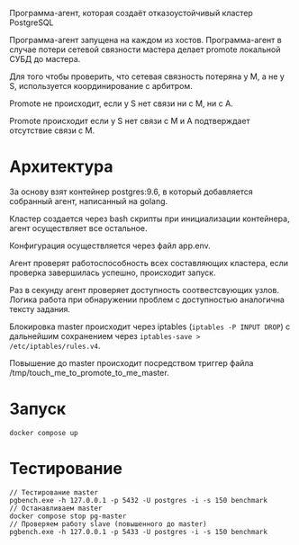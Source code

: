 Программа-агент, которая создаёт отказоустойчивый кластер PostgreSQL

Программа-агент запущена на каждом из хостов. Программа-агент в случае потери сетевой связности мастера делает promote локальной СУБД до мастера. 

Для того чтобы проверить, что сетевая связность потеряна у M, а не у S, используется координирование с арбитром. 

Promote не происходит, если у S нет связи ни с M, ни с А. 

Promote происходит если у S нет связи с M и А подтверждает отсутствие связи с М.

# Архитектура

За основу взят контейнер postgres:9.6, в который добавляется собранный агент, написанный на golang.

Кластер создается через bash скрипты при инициализации контейнера, агент осуществляет все остальное.

Конфигурация осуществляется через файл app.env.

Агент проверят работоспособность всех составляющих кластера, если проверка завершилась успешно, происходит запуск.

Раз в секунду агент проверяет доступность соотвестсвующих узлов. Логика работа при обнаружении проблем с доступностью аналогична тексту задания.

Блокировка master происходит через iptables (```iptables -P INPUT DROP```) с дальнейшим сохранением через ```iptables-save > /etc/iptables/rules.v4```.

Повышение до master происходит посредством триггер файла /tmp/touch_me_to_promote_to_me_master.

# Запуск

```
docker compose up
```
# Тестирование

```
// Тестирование master 
pgbench.exe -h 127.0.0.1 -p 5432 -U postgres -i -s 150 benchmark
// Останавливаем master
docker compose stop pg-master
// Проверяем работу slave (повышенного до master)
pgbench.exe -h 127.0.0.1 -p 5433 -U postgres -i -s 150 benchmark
```